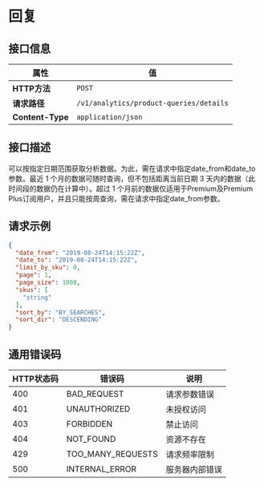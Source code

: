 # 回复

## 接口信息

| 属性 | 值 |
|------|-----|
| **HTTP方法** | `POST` |
| **请求路径** | `/v1/analytics/product-queries/details` |
| **Content-Type** | `application/json` |

## 接口描述

可以按指定日期范围获取分析数据。为此，需在请求中指定date_from和date_to参数。最近 1 个月的数据可随时查询，但不包括距离当前日期 3 天内的数据（此时间段的数据仍在计算中）。超过 1 个月前的数据仅适用于Premium及Premium Plus订阅用户，并且只能按周查询，需在请求中指定date_from参数。

## 请求示例

```json
{
  "date_from": "2019-08-24T14:15:22Z",
  "date_to": "2019-08-24T14:15:22Z",
  "limit_by_sku": 0,
  "page": 1,
  "page_size": 1000,
  "skus": [
    "string"
  ],
  "sort_by": "BY_SEARCHES",
  "sort_dir": "DESCENDING"
}
```

## 通用错误码

| HTTP状态码 | 错误码 | 说明 |
|------------|--------|------|
| 400 | BAD_REQUEST | 请求参数错误 |
| 401 | UNAUTHORIZED | 未授权访问 |
| 403 | FORBIDDEN | 禁止访问 |
| 404 | NOT_FOUND | 资源不存在 |
| 429 | TOO_MANY_REQUESTS | 请求频率限制 |
| 500 | INTERNAL_ERROR | 服务器内部错误 |

